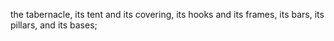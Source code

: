 the tabernacle, its tent and its covering, its hooks and its frames, its bars, its pillars, and its bases;
